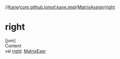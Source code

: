 //[Kane](../../index.md)/[com.github.jomof.kane.impl](../index.md)/[MatrixAssign](index.md)/[right](right.md)



# right  
[jvm]  
Content  
val [right](right.md): [MatrixExpr](../-matrix-expr/index.md)  



